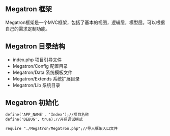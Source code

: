 ## Megatron 框架

Megatron框架是一个MVC框架，包括了基本的视图，逻辑层，模型层。可以根据自己的需求定制功能。

## Megatron 目录结构

* index.php 项目引导文件
* Megatron/Config 配置目录
* Megatron/Data 系统模板文件
* Megatron/Extends 系统扩展目录
* Megatron/Lib 系统目录

## Megatron 初始化

```index.html
define('APP_NAME', 'Index');//项目名称
define('DEBUG', true);//开启调试模式

require "./Megatron/Megatron.php";//导入框架入口文件
```

